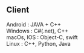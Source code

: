 ## Client

Android : JAVA + C++ <br>
Windows : C#(.net), C++ <br>
macOs, IOS   : Object-C, swift <br>
Linux : C++, Python, Java <br>

